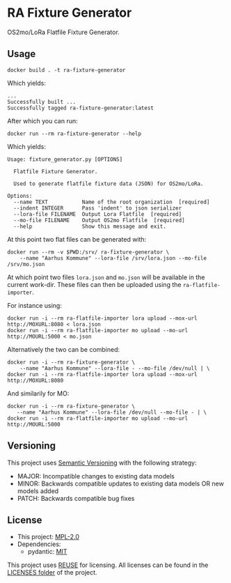 <!--
SPDX-FileCopyrightText: 2021 Magenta ApS <https://magenta.dk>
SPDX-License-Identifier: MPL-2.0
-->


# RA Fixture Generator

OS2mo/LoRa Flatfile Fixture Generator.

## Usage
```
docker build . -t ra-fixture-generator
```
Which yields:
```
...
Successfully built ...
Successfully tagged ra-fixture-generator:latest
```
After which you can run:
```
docker run --rm ra-fixture-generator --help
```
Which yields:
```
Usage: fixture_generator.py [OPTIONS]

  Flatfile Fixture Generator.

  Used to generate flatfile fixture data (JSON) for OS2mo/LoRa.

Options:
  --name TEXT           Name of the root organization  [required]
  --indent INTEGER      Pass 'indent' to json serializer
  --lora-file FILENAME  Output Lora Flatfile  [required]
  --mo-file FILENAME    Output OS2mo Flatfile  [required]
  --help                Show this message and exit.
```
At this point two flat files can be generated with:
```
docker run --rm -v $PWD:/srv/ ra-fixture-generator \
    --name "Aarhus Kommune" --lora-file /srv/lora.json --mo-file /srv/mo.json
```
At which point two files `lora.json` and `mo.json` will be available in the current work-dir.
These files can then be uploaded using the `ra-flatfile-importer`.

For instance using:
```
docker run -i --rm ra-flatfile-importer lora upload --mox-url http://MOXURL:8080 < lora.json
docker run -i --rm ra-flatfile-importer mo upload --mo-url http://MOURL:5000 < mo.json
```

Alternatively the two can be combined:
```
docker run -i --rm ra-fixture-generator \
    --name "Aarhus Kommune" --lora-file - --mo-file /dev/null | \
docker run -i --rm ra-flatfile-importer lora upload --mox-url http://MOXURL:8080
```
And similarily for MO:
```
docker run -i --rm ra-fixture-generator \
   --name "Aarhus Kommune" --lora-file /dev/null --mo-file - | \
docker run -i --rm ra-flatfile-importer mo upload --mo-url http://MOURL:5000
```


## Versioning
This project uses [Semantic Versioning](https://semver.org/) with the following strategy:
- MAJOR: Incompatible changes to existing data models
- MINOR: Backwards compatible updates to existing data models OR new models added
- PATCH: Backwards compatible bug fixes

<!--
## Getting Started

TODO: README section missing!

### Prerequisites


TODO: README section missing!

### Installing

TODO: README section missing!

## Running the tests

TODO: README section missing!

## Deployment

TODO: README section missing!

## Built With

TODO: README section missing!

## Authors

Magenta ApS <https://magenta.dk>

TODO: README section missing!
-->
## License
- This project: [MPL-2.0](LICENSES/MPL-2.0.txt)
- Dependencies:
  - pydantic: [MIT](LICENSES/MIT.txt)

This project uses [REUSE](https://reuse.software) for licensing. All licenses can be found in the [LICENSES folder](LICENSES/) of the project.
